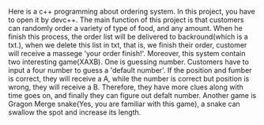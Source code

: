 Here is a c++ programming about ordering system.
In this project, you have to open it by devc++. The main function of this project is that customers can randomly order a variety of type of food, and any amount. When he finish this process, the order list will be delivered to backround(which is a txt.), when we delete this list in txt, that is, we finish their order, customer will receive a massege 'your order finish!'. Moreover, this system contain two interesting game(XAXB). One is guessing number. Customers have to input a four number to guess a 'default number'. If the position and fumber is correct, they will receive a A, while the number is correct but position is wrong, they will receive a B. Therefore, they have more clues along with time goes on, and finally they can figure out defalt number. Another game is Gragon Merge snake(Yes, you are familiar with this game), a snake can swallow the spot and increase its length.
